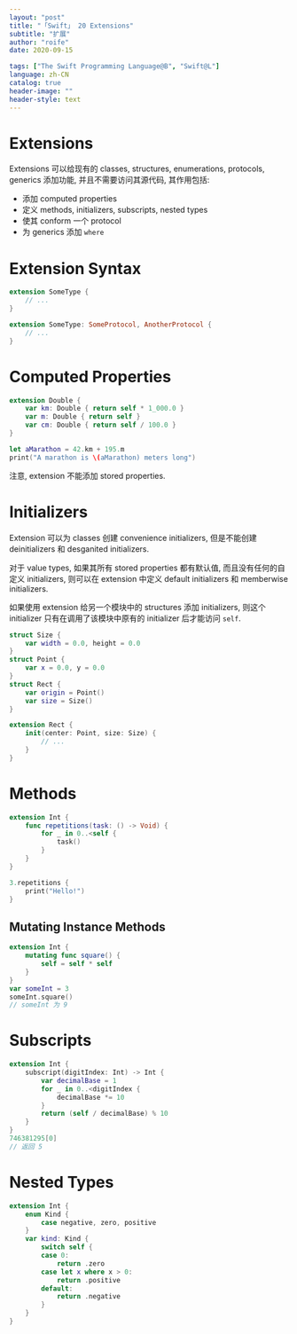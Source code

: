```yaml
---
layout: "post"
title: "「Swift」 20 Extensions"
subtitle: "扩展"
author: "roife"
date: 2020-09-15

tags: ["The Swift Programming Language@B", "Swift@L"]
language: zh-CN
catalog: true
header-image: ""
header-style: text
---
```


# Extensions

Extensions 可以给现有的 classes, structures, enumerations, protocols, generics 添加功能, 并且不需要访问其源代码, 其作用包括:
- 添加 computed properties
- 定义 methods, initializers, subscripts, nested types
- 使其 conform 一个 protocol
- 为 generics 添加 `where`

# Extension Syntax

```swift
extension SomeType {
    // ...
}

extension SomeType: SomeProtocol, AnotherProtocol {
    // ...
}
```

# Computed Properties

```swift
extension Double {
    var km: Double { return self * 1_000.0 }
    var m: Double { return self }
    var cm: Double { return self / 100.0 }
}

let aMarathon = 42.km + 195.m
print("A marathon is \(aMarathon) meters long")
```

注意, extension 不能添加 stored properties.

# Initializers

Extension 可以为 classes 创建 convenience initializers, 但是不能创建 deinitializers 和 desganited initializers.

对于 value types, 如果其所有 stored properties 都有默认值, 而且没有任何的自定义 initializers, 则可以在 extension 中定义 default initializers 和 memberwise initializers.

如果使用 extension 给另一个模块中的 structures 添加 initializers, 则这个 initializer 只有在调用了该模块中原有的 initializer 后才能访问 `self`.

```swift
struct Size {
    var width = 0.0, height = 0.0
}
struct Point {
    var x = 0.0, y = 0.0
}
struct Rect {
    var origin = Point()
    var size = Size()
}

extension Rect {
    init(center: Point, size: Size) {
        // ...
    }
}
```

# Methods

```swift
extension Int {
    func repetitions(task: () -> Void) {
        for _ in 0..<self {
            task()
        }
    }
}

3.repetitions {
    print("Hello!")
}
```

## Mutating Instance Methods

```swift
extension Int {
    mutating func square() {
        self = self * self
    }
}
var someInt = 3
someInt.square()
// someInt 为 9
```

# Subscripts

```swift
extension Int {
    subscript(digitIndex: Int) -> Int {
        var decimalBase = 1
        for _ in 0..<digitIndex {
            decimalBase *= 10
        }
        return (self / decimalBase) % 10
    }
}
746381295[0]
// 返回 5
```

# Nested Types

```swift
extension Int {
    enum Kind {
        case negative, zero, positive
    }
    var kind: Kind {
        switch self {
        case 0:
            return .zero
        case let x where x > 0:
            return .positive
        default:
            return .negative
        }
    }
}
```
